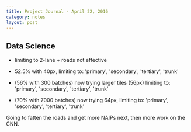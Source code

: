 ```yaml
---
title: Project Journal - April 22, 2016
category: notes
layout: post
---
```


## Data Science

* limiting to 2-lane + roads not effective

* 52.5% with 40px, limiting to: 'primary', 'secondary', 'tertiary', 'trunk'

* (56% with 300 batches) now trying larger tiles (56px) limiting to: 'primary', 'secondary', 'tertiary', 'trunk' 

* (70% with 7000 batches) now trying 64px, limiting to: 'primary', 'secondary', 'tertiary', 'trunk' 


Going to fatten the roads and get more NAIPs next, then more work on the CNN.
